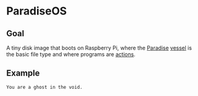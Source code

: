 # ParadiseOS

## Goal

A tiny disk image that boots on Raspberry Pi, where the [Paradise](https://github.com/hundredrabbits/Paradise) [vessel](https://github.com/hundredrabbits/Paradise/blob/master/desktop/server/vessel.js) is the basic file type and where programs are [actions](https://github.com/hundredrabbits/Paradise/tree/master/desktop/server/actions).

## Example

```
You are a ghost in the void.
```
